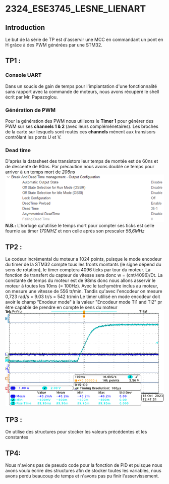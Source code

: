 # 2324_ESE3745_LESNE_LIENART

## Introduction
Le but de la série de TP est d'asservir une MCC en commandant un pont en H grâce à des PWM générées par une STM32.


## TP1 :
### Console UART
Dans un soucis de gain de temps pour l'implantation d'une fonctionnalité sans rapport avec la commande de moteurs, nous avons récupéré le shell écrit par Mr. Papazoglou. 

### Génération de PWM
Pour la génération des PWM nous utilisons le **Timer 1** pour générer des PWM sur ses **channels 1 & 2** (avec leurs compléménetaires). Les broches de la carte sur lesquels sont routés ces **channels** mènent aux transisors contrôlant les ponts U et V.

### Dead time
D'après la datasheet des transistors leur temps de montée est de 60ns et de descente de 90ns. Par précaution nous avons doublé ce temps pour arriver à un temps mort de *206ns*
![Paramétrage du temps mort de la PWM dans CubeMX.](Images/Dead_time_trans.png)
**N.B.:** L'horloge qu'utilise le temps mort pour compter ses ticks est celle fournie au timer *170MHZ* et non celle après son prescaler *56,6MHz*

## TP2 :
Le codeur incrémental du moteur a 1024 points, puisque le mode encodeur du timer de la STM32 compte tous les fronts montants (le signe dépend du sens de rotation), le timer comptera 4096 ticks par tour du moteur. La fonction de transfert du capteur de vitesse sera donc w = (cnt/4096)/Dt.
La constante de temps du moteur est de 98ms donc nous allons asservir le moteur à toutes les 10ms (= 100Hz).
Avec le tachymètre inclus au moteur, on mesure une vitesse de 556 tr/min. Tandis qu'avec l'encodeur on mesure 0,723 rad/s = 9.03 tr/s = 542 tr/min 
Le timer utilisé en mode encodeur doit avoir le champ "Enodeur mode" à la valeur "Encodeur mode Ti1 and Ti2" pr être capable de prendre en compte le sens du moteur
![Mesure du temps de réponse du moteur à une consigne indicielle.](Images/tps_reponse.png)

## TP3 :
On utilise des structures pour stocker les valeurs précédentes et les constantes


## TP4:
Nous n'avions pas de pseudo code pour la fonction de PID et puisque nous avons voulu écrire des structures afin de stocker toutes les variables, nous avons perdu beaucoup de temps et n'avons pas pu finir l'asservissement.